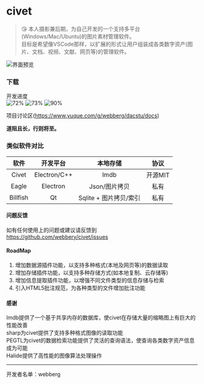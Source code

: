 # civet

> :kissing_heart: 本人摄影兼后期，为自己开发的一个支持多平台(Windows/Mac/Ubuntu)的图片素材管理软件。  
目标是希望像VSCode那样，以扩展的形式让用户组装成各类数字资产(图片、文档、视频、文献、网页等)的管理软件。

![界面预览](https://raw.githubusercontent.com/webbery/civet/master/show.JPG)

### 下载

开发进度  
![72%](https://progress-bar.dev/72/?title=检索模块)
![73%](https://progress-bar.dev/73/?title=界面逻辑)
![90%](https://progress-bar.dev/90/?title=存储模块)

项目讨论区(https://www.yuque.com/g/webberg/dacstu/docs)  

**道阻且长，行则将至。**

### 类似软件对比
|  软件   | 开发平台  | 本地存储  | 协议 |
| :----: | :----:   |  :----: | :----: |
| Civet  | Electron/C++ | lmdb | 开源MIT
| Eagle  | Electron | Json/图片拷贝 | 私有
| Billfish  | Qt | Sqlite + 图片拷贝/索引 | 私有

#### 问题反馈

如有任何使用上的问题或建议请反馈到 https://github.com/webbery/civet/issues

#### RoadMap
1. 增加数据源插件功能，以支持多种格式(本地及网页等)的数据读取
2. 增加存储插件功能，以支持多种存储方式(如本地复制、云存储等)
3. 增加信息提取插件功能，以增强不同文件类型的信息存储与检索
4. 引入HTML5批注规范，为各种类型的文件增加批注功能

#### 感谢  
lmdb提供了一个基于共享内存的数据库，使civet在存储大量的缩略图上有巨大的性能改善  
sharp为civet提供了支持多种格式图像的读取功能  
PEGTL为civet的数据检索功能提供了灵活的查询语法，使查询各类数字资产信息成为可能  
Halide提供了高性能的图像算法处理操作

---

开发者名单：webberg
